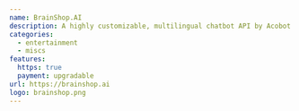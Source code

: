 ```yaml
---
name: BrainShop.AI
description: A highly customizable, multilingual chatbot API by Acobot
categories:
  - entertainment
  - miscs
features:
  https: true
  payment: upgradable
url: https://brainshop.ai
logo: brainshop.png
---
```

